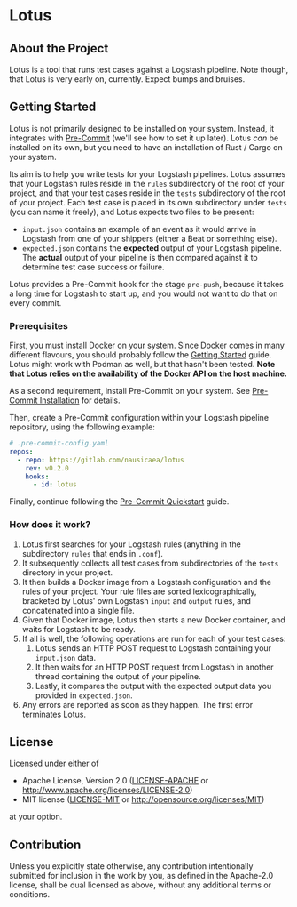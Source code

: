 # Lotus

## About the Project

Lotus is a tool that runs test cases against a Logstash pipeline. Note though,
that Lotus is very early on, currently. Expect bumps and bruises.

## Getting Started

Lotus is not primarily designed to be installed on your system. Instead, it
integrates with [Pre-Commit](https://pre-commit.com/) (we'll see how to set it
up later). Lotus _can_ be installed on its own, but you need to have an
installation of Rust / Cargo on your system.

Its aim is to help you write tests for your Logstash pipelines. Lotus assumes
that your Logstash rules reside in the `rules` subdirectory of the root of your
project, and that your test cases reside in the `tests` subdirectory of the
root of your project. Each test case is placed in its own subdirectory under
`tests` (you can name it freely), and Lotus expects two files to be present:

* `input.json` contains an example of an event as it would arrive in Logstash
  from one of your shippers (either a Beat or something else).
* `expected.json` contains the **expected** output of your Logstash pipeline.
  The **actual** output of your pipeline is then compared against it to
  determine test case success or failure.

Lotus provides a Pre-Commit hook for the stage `pre-push`, because it takes a
long time for Logstash to start up, and you would not want to do that on every
commit.

### Prerequisites

First, you must install Docker on your system. Since Docker comes in many
different flavours, you should probably follow the [Getting
Started](https://www.docker.com/get-started/) guide. Lotus might work with
Podman as well, but that hasn't been tested. **Note that Lotus relies on the
availability of the Docker API on the host machine.**

As a second requirement, install Pre-Commit on your system. See [Pre-Commit
Installation](https://pre-commit.com/#install) for details.

Then, create a Pre-Commit configuration within your Logstash pipeline
repository, using the following example:

```yaml
# .pre-commit-config.yaml
repos:
  - repo: https://gitlab.com/nausicaea/lotus
    rev: v0.2.0
    hooks:
      - id: lotus
```

Finally, continue following the [Pre-Commit
Quickstart](https://pre-commit.com/#quick-start) guide.

### How does it work?

1. Lotus first searches for your Logstash rules (anything in the subdirectory
   `rules` that ends in `.conf`).
2. It subsequently collects all test cases from subdirectories of the `tests`
   directory in your project.
4. It then builds a Docker image from a Logstash configuration and the rules of
   your project. Your rule files are sorted lexicographically, bracketed by
   Lotus' own Logstash `input` and `output` rules, and concatenated into a
   single file.
5. Given that Docker image, Lotus then starts a new Docker container, and waits
   for Logstash to be ready.
6. If all is well, the following operations are run for each of your test cases:
    1. Lotus sends an HTTP POST request to Logstash containing your
       `input.json` data.
    2. It then waits for an HTTP POST request from Logstash in another thread
       containing the output of your pipeline.
    3. Lastly, it compares the output with the expected output data you
       provided in `expected.json`.
7. Any errors are reported as soon as they happen. The first error terminates
   Lotus.

## License

Licensed under either of

 * Apache License, Version 2.0
   ([LICENSE-APACHE](LICENSE-APACHE) or http://www.apache.org/licenses/LICENSE-2.0)
 * MIT license
   ([LICENSE-MIT](LICENSE-MIT) or http://opensource.org/licenses/MIT)

at your option.

## Contribution

Unless you explicitly state otherwise, any contribution intentionally submitted
for inclusion in the work by you, as defined in the Apache-2.0 license, shall be
dual licensed as above, without any additional terms or conditions.
